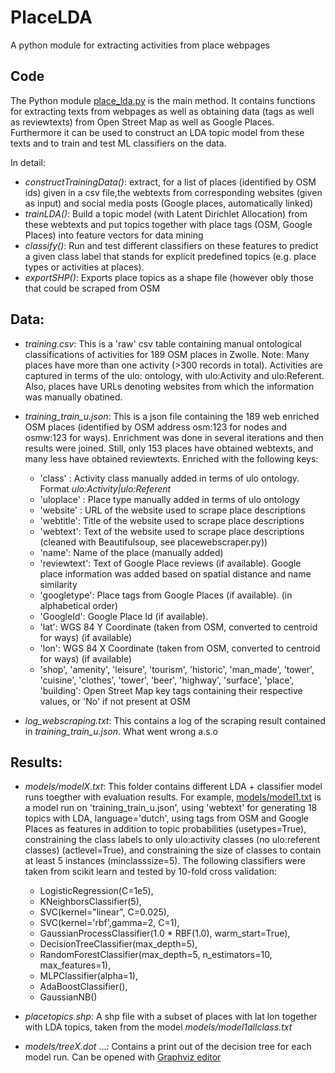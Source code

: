 # PlaceLDA
A python module for extracting activities from place webpages

## Code 
The Python module [place_lda.py](https://github.com/simonscheider/PlaceLDA/blob/master/place_lda.py) is the main method. It contains functions for extracting texts from webpages as well as obtaining data (tags as well as reviewtexts) from Open Street Map as well as Google Places. Furthermore it can be used to construct an LDA topic model from these texts and to train and test ML classifiers on the data.

In detail:
  - *constructTrainingData()*: extract, for a list of places (identified by OSM ids) given in a csv file,the webtexts from corresponding websites (given as input) and social media posts (Google places, automatically linked)
  - *trainLDA()*: Build a topic model (with Latent Dirichlet Allocation) from these webtexts and put topics together with place tags (OSM, Google Places) into feature vectors for data mining
  - *classify()*: Run and test different classifiers on these features to predict a given class label that stands for explicit predefined topics (e.g. place types or activities at places).
  - *exportSHP()*: Exports place topics as a shape file (however obly those that could be scraped from OSM
  
## Data:
 - *training.csv*: This is a 'raw' csv table containing manual ontological classifications of activities for 189 OSM places in Zwolle. Note: Many places have more than one activity (>300 records in total). Activities are captured in terms of the ulo: ontology, with ulo:Activity and ulo:Referent. Also, places have URLs denoting websites from which the information was manually obatined. 
 - *training_train_u.json*: This is a json file containing the 189 web enriched OSM places (identified by OSM address osm:123 for nodes and osmw:123 for ways). Enrichment was done in several iterations and then results were joined. Still, only 153 places have obtained webtexts, and many less have obtained reviewtexts. Enriched with the following keys:
    - 'class' : Activity class manually added in terms of ulo ontology. Format *ulo:Activity|ulo:Referent*
    - 'uloplace' : Place type manually added in terms of ulo ontology
    - 'website' : URL of the website used to scrape place descriptions
    - 'webtitle': Title of the website used to scrape place descriptions 
    - 'webtext': Text of the website used to scrape place descriptions (cleaned with Beautifulsoup, see placewebscraper.py))
    - 'name': Name of the place (manually added)
    - 'reviewtext':  Text of Google Place reviews (if available). Google place information was added based on spatial distance and name similarity
    - 'googletype': Place tags from Google Places (if available). (in alphabetical order)
    - 'GoogleId': Google Place Id (if available).
    - 'lat': WGS 84 Y Coordinate (taken from OSM, converted to centroid for ways) (if available)
    - 'lon':  WGS 84 X Coordinate (taken from OSM, converted to centroid for ways) (if available)
    - 'shop', 'amenity', 'leisure', 'tourism', 'historic', 'man_made', 'tower', 'cuisine', 'clothes', 'tower', 'beer', 'highway', 'surface', 'place', 'building': Open Street Map key tags containing their respective values, or 'No' if not present at OSM
 
 - *log_webscraping.txt*: This contains a log of the scraping result contained in *training_train_u.json*. What went wrong a.s.o
 
 ## Results:
 - *models/modelX.txt*: This folder contains different LDA + classifier model runs toegther with evaluation results. For example, [models/model1.txt](https://github.com/simonscheider/PlaceLDA/blob/master/models/model1.txt) is a model run on 'training_train_u.json', using 'webtext' for generating 18 topics with LDA, language='dutch', using tags from OSM and Google Places as features in addition to topic probabilities (usetypes=True), constraining the class labels to only ulo:activity classes (no ulo:referent classes) (actlevel=True), and constraining the size of classes to contain at least 5 instances (minclasssize=5). The following classifiers were taken from scikit learn and tested by 10-fold cross validation:  
   - LogisticRegression(C=1e5),
   - KNeighborsClassifier(5),
   - SVC(kernel="linear", C=0.025),
   - SVC(kernel='rbf',gamma=2, C=1),
   - GaussianProcessClassifier(1.0 * RBF(1.0), warm_start=True),
   - DecisionTreeClassifier(max_depth=5),
   - RandomForestClassifier(max_depth=5, n_estimators=10, max_features=1),
   - MLPClassifier(alpha=1),
   - AdaBoostClassifier(),
   - GaussianNB()
  
  - *placetopics.shp*: A shp file with a subset of places with lat lon together with LDA topics, taken from the model *models/model1allclass.txt*
  
 - *models/treeX.dot* ...: Contains a print out of the decision tree for each model run. Can be opened with [Graphviz editor](http://www.graphviz.org)


  
  
